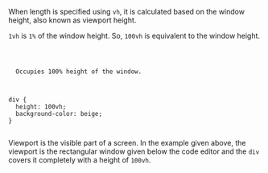 When length is specified using `vh`,
it is calculated based on the window height,
also known as viewport height.

`1vh` is `1%` of the window height.
So, `100vh` is equivalent to the window height.

<codeblock language="css" type="lesson">
<code>
<panel language="html">
<div>
  Occupies 100% height of the window.
</div>
</panel>
<panel language="css">
div {
  height: 100vh;
  background-color: beige;
}
</panel>
</code>
</codeblock>

Viewport is the visible part of a screen.
In the example given above, the viewport is
the rectangular window given below the
code editor and the `div` covers it completely
with a height of `100vh`.